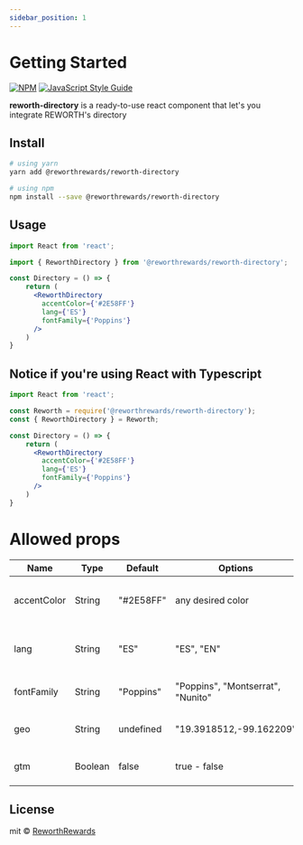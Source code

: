 ```yaml
---
sidebar_position: 1
---
```


# Getting Started

[![NPM](https://img.shields.io/npm/v/reworth-directory.svg)](https://www.npmjs.com/package/reworth-directory) [![JavaScript Style Guide](https://img.shields.io/badge/code_style-standard-brightgreen.svg)](https://standardjs.com)


 **reworth-directory** is a ready-to-use react component that let's you integrate REWORTH's directory
 
## Install

```bash
# using yarn
yarn add @reworthrewards/reworth-directory

# using npm
npm install --save @reworthrewards/reworth-directory
```

## Usage

```jsx
import React from 'react';

import { ReworthDirectory } from '@reworthrewards/reworth-directory';

const Directory = () => {
    return (
      <ReworthDirectory 
        accentColor={'#2E58FF'} 
        lang={'ES'} 
        fontFamily={'Poppins'} 
      />
    )
}
```

## Notice if you're using React with Typescript

```jsx
import React from 'react';

const Reworth = require('@reworthrewards/reworth-directory');  
const { ReworthDirectory } = Reworth;

const Directory = () => {
    return (
      <ReworthDirectory 
        accentColor={'#2E58FF'} 
        lang={'ES'} 
        fontFamily={'Poppins'} 
      />
    )
}
```

# Allowed props

| Name | Type | Default | Options | Description |
|----| --- | --- | --- | --- |
| accentColor | String | "#2E58FF" | any desired color| Accent color for all elements and header |
| lang | String | "ES" | "ES", "EN" | Language supported by the component |
| fontFamily | String | "Poppins" | "Poppins", "Montserrat", "Nunito" |  Available font families |
| geo | String | undefined | "19.3918512,-99.162209" | Latitude and Longitude |
| gtm | Boolean | false | true - false | Activate Google Tag Manager |

## License

mit © [ReworthRewards](https://github.com/ReworthRewards)